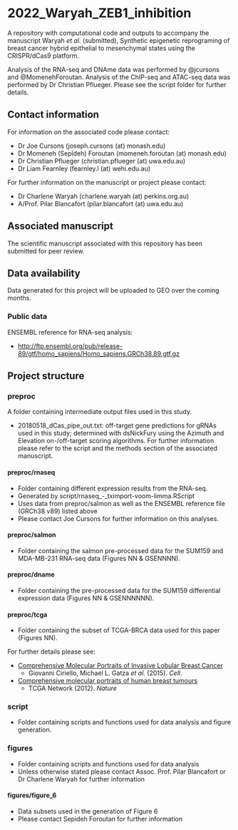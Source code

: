# 2022_Waryah_ZEB1_inhibition

A repository with computational code and outputs to accompany the manuscript Waryah *et al.* (submitted), Synthetic epigenetic reprograming of breast cancer hybrid epithelial to mesenchymal states using the CRISPR/dCas9 platform.

Analysis of the RNA-seq and DNAme data was performed by @jcursons and @MomenehForoutan. Analysis of the ChIP-seq and ATAC-seq data was performed by Dr Christian Pflueger. Please see the script folder for further details.

## Contact information

For information on the associated code please contact:
- Dr Joe Cursons (joseph.cursons (at) monash.edu)
- Dr Momeneh (Sepideh) Foroutan (momeneh.foroutan (at) monash.edu)
- Dr Christian Pflueger (christian.pflueger (at) uwa.edu.au)
- Dr Liam Fearnley (fearnley.l (at) wehi.edu.au)

For further information on the manuscript or project please contact:
- Dr Charlene Waryah (charlene.waryah (at) perkins.org.au)
- A/Prof. Pilar Blancafort (pilar.blancafort (at) uwa.edu.au)

## Associated manuscript

The scientific manuscript associated with this repository has been submitted for peer review.


## Data availability

Data generated for this project will be uploaded to GEO over the coming months.

### Public data

ENSEMBL reference for RNA-seq analysis:
- http://ftp.ensembl.org/pub/release-89/gtf/homo_sapiens/Homo_sapiens.GRCh38.89.gtf.gz  


## Project structure

### preproc

A folder containing intermediate output files used in this study. 

- 20180518_dCas_pipe_out.txt: off-target gene predictions for gRNAs used in this study; determined with dsNickFury using the Azimuth and Elevation on-/off-target scoring algorithms. For further information please refer to the script <not yet uploaded> and the methods section of the associated manuscript.


#### preproc/rnaseq

- Folder containing different expression results from the RNA-seq.
- Generated by script/rnaseq_-_tximport-voom-limma.RScript
- Uses data from preproc/salmon as well as the ENSEMBL reference file (GRCh38 v89) listed above
- Please contact Joe Cursons for further information on this analyses. 


#### preproc/salmon

- Folder containing the salmon pre-processed data for the SUM159 and MDA-MB-231 RNA-seq data (Figures NN & GSENNNN).


#### preproc/dname

- Folder containing the pre-processed data for the SUM159 differential expression data (Figures NN & GSENNNNNN).


#### preproc/tcga

- Folder containing the subset of TCGA-BRCA data used for this paper (Figures NN).

For further details please see:
- [Comprehensive Molecular Portraits of Invasive Lobular Breast Cancer](https://www.cell.com/cell/fulltext/S0092-8674(15)01195-2)
  - Giovanni Ciriello, Michael L. Gatza *et al.* (2015). *Cell*.
- [Comprehensive molecular portraits of human breast tumours](https://www.nature.com/articles/nature11412)
  - TCGA Network (2012). *Nature*



### script

- Folder containing scripts and functions used for data analysis and figure generation.


### figures

- Folder containing scripts and functions used for data analysis
- Unless otherwise stated please contact Assoc. Prof. Pilar Blancafort or Dr Charlene Waryah for further information

#### figures/figure_6

- Data subsets used in the generation of Figure 6
- Please contact Sepideh Foroutan for further information